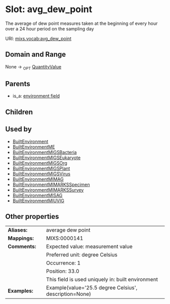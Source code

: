
# Slot: avg_dew_point


The average of dew point measures taken at the beginning of every hour over a 24 hour period on the sampling day

URI: [mixs.vocab:avg_dew_point](https://w3id.org/mixs/vocab/avg_dew_point)


## Domain and Range

None ->  <sub>OPT</sub> [QuantityValue](QuantityValue.md)

## Parents

 *  is_a: [environment field](environment_field.md)

## Children


## Used by

 * [BuiltEnvironment](BuiltEnvironment.md)
 * [BuiltEnvironmentME](BuiltEnvironmentME.md)
 * [BuiltEnvironmentMIGSBacteria](BuiltEnvironmentMIGSBacteria.md)
 * [BuiltEnvironmentMIGSEukaryote](BuiltEnvironmentMIGSEukaryote.md)
 * [BuiltEnvironmentMIGSOrg](BuiltEnvironmentMIGSOrg.md)
 * [BuiltEnvironmentMIGSPlant](BuiltEnvironmentMIGSPlant.md)
 * [BuiltEnvironmentMIGSVirus](BuiltEnvironmentMIGSVirus.md)
 * [BuiltEnvironmentMIMAG](BuiltEnvironmentMIMAG.md)
 * [BuiltEnvironmentMIMARKSSpecimen](BuiltEnvironmentMIMARKSSpecimen.md)
 * [BuiltEnvironmentMIMARKSSurvey](BuiltEnvironmentMIMARKSSurvey.md)
 * [BuiltEnvironmentMISAG](BuiltEnvironmentMISAG.md)
 * [BuiltEnvironmentMIUVIG](BuiltEnvironmentMIUVIG.md)

## Other properties

|  |  |  |
| --- | --- | --- |
| **Aliases:** | | average dew point |
| **Mappings:** | | MIXS:0000141 |
| **Comments:** | | Expected value: measurement value |
|  | | Preferred unit: degree Celsius |
|  | | Occurrence: 1 |
|  | | Position: 33.0 |
|  | | This field is used uniquely in: built environment |
| **Examples:** | | Example(value='25.5 degree Celsius', description=None) |

